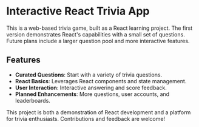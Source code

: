 # Interactive React Trivia App

This is a web-based trivia game, built as a React learning project. The first version demonstrates React's capabilities with a small set of questions. Future plans include a larger question pool and more interactive features.

## Features

- **Curated Questions**: Start with a variety of trivia questions.
- **React Basics**: Leverages React components and state management.
- **User Interaction**: Interactive answering and score feedback.
- **Planned Enhancements**: More questions, user accounts, and leaderboards.

This project is both a demonstration of React development and a platform for trivia enthusiasts. Contributions and feedback are welcome!
